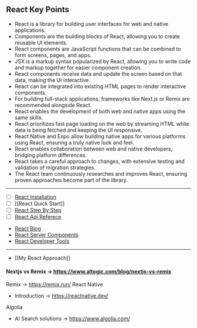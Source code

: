 ## React Key Points

- React is a library for building user interfaces for web and native applications.
- Components are the building blocks of React, allowing you to create reusable UI elements.
- React components are JavaScript functions that can be combined to form screens, pages, and apps.
- JSX is a markup syntax popularized by React, allowing you to write code and markup together for easier component creation.
- React components receive data and update the screen based on that data, making the UI interactive.
- React can be integrated into existing HTML pages to render interactive components.
- For building full-stack applications, frameworks like Next.js or Remix are recommended alongside React.
- React enables the development of both web and native apps using the same skills.
- React prioritizes fast page loading on the web by streaming HTML while data is being fetched and keeping the UI responsive.
- React Native and Expo allow building native apps for various platforms using React, ensuring a truly native look and feel.
- React enables collaboration between web and native developers, bridging platform differences.
- React takes a careful approach to changes, with extensive testing and validation of migration strategies.
- The React team continuously researches and improves React, ensuring proven approaches become part of the library.

-----------------------------
- [ ] [React Installation](https://react.dev/learn/installation)
- [ ] [[React Quick Start]]
- [ ] [React Step By Step](https://react.dev/learn/describing-the-ui)
- [ ] [React Api Referece](https://react.dev/reference/react)  
- [React Blog](https://react.dev/blog) 
- [React Server Components](https://react.dev/blog/2023/03/22/react-labs-what-we-have-been-working-on-march-2023#react-server-components)
- [React Developer Tools](https://react.dev/learn/react-developer-tools) 
-----------------------------

- [[My React Approach]] 

#### Nextjs vs Remix -> https://www.altogic.com/blog/nextjs-vs-remix

Remix -> https://remix.run/
React Native 
- Introduction -> https://reactnative.dev/

Algolia
- AI Search solutions -> https://www.algolia.com/

